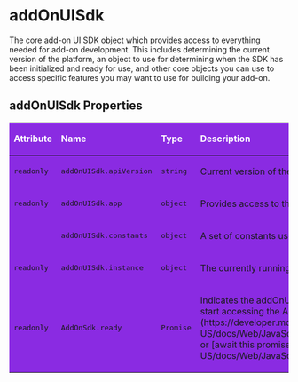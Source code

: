 # addOnUISdk
The core add-on UI SDK object which provides access to everything needed for add-on development. This includes determining the current version of the platform, an object to use for determining when the SDK has been initialized and ready for use, and other core objects you can use to access specific features you may want to use for building your add-on.

## addOnUISdk Properties

<table class="spectrum-Table spectrum-Table--sizeM" style="background-color:rgb(138, 43, 226)">
<tr class="spectrum-Table-row">
    <td class="spectrum-Table-headCell"><p style="color:white"><strong>Attribute</strong></p></td>
    <td class="spectrum-Table-headCell"><p style="color:white"><strong>Name</strong></p></td>
    <td class="spectrum-Table-headCell"><p style="color:white"><strong>Type</strong></p></td>
    <td class="spectrum-Table-headCell"><p style="color:white"><strong>Description</strong></p></td>
</tr>
<tbody class="spectrum-Table-body">
<tr class="spectrum-Table-row">
    <td class="spectrum-Table-cell"><p><pre>readonly</pre></p></td>
    <td class="spectrum-Table-cell"><p><pre>addOnUISdk.apiVersion</pre></p></td>
    <td class="spectrum-Table-cell"><p><pre>string</pre></p></td>
    <td class="spectrum-Table-cell"><p>Current version of the add-on SDK running.</p></td>
</tr>
<tr class="spectrum-Table-row">
    <td class="spectrum-Table-cell"><p><pre>readonly</pre></p></td>
    <td class="spectrum-Table-cell"><p><pre>addOnUISdk.app</pre></p></td>
    <td class="spectrum-Table-cell"><p><pre>object</pre></p></td>
    <td class="spectrum-Table-cell"><p>Provides access to the host application (Adobe Express)</p></td>
</tr>
<tr class="spectrum-Table-row">
    <td class="spectrum-Table-cell"><p><pre></pre></p></td>
    <td class="spectrum-Table-cell"><p><pre>addOnUISdk.constants</pre></p></td>
    <td class="spectrum-Table-cell"><p><pre>object</pre></p></td>
    <td class="spectrum-Table-cell"><p>A set of constants used throughout the add-on SDK.</p></td>
</tr>
<tr class="spectrum-Table-row">
    <td class="spectrum-Table-cell"><p><pre>readonly</pre></p></td>
    <td class="spectrum-Table-cell"><p><pre>addOnUISdk.instance</pre></p></td>
    <td class="spectrum-Table-cell"><p><pre>object</pre></p></td>
    <td class="spectrum-Table-cell"><p>The currently running add-on instance.</p></td>
</tr>
<tr class="spectrum-Table-row">
    <td class="spectrum-Table-cell"><p><pre>readonly</pre></p></td>
    <td class="spectrum-Table-cell"><p><pre>AddOnSdk.ready</pre></p></td>
    <td class="spectrum-Table-cell"><p><pre>Promise</pre></p></td>
    <td class="spectrum-Table-cell"><p>Indicates the addOnUISdk object has been initialized and you can start accessing the APIs. Register a call back with [Promise.then](https://developer.mozilla.org/en-US/docs/Web/JavaScript/Reference/Global_Objects/Promise/then) or [await this promise](https://developer.mozilla.org/en-US/docs/Web/JavaScript/Reference/Operators/await).</p></td>
</tr>
</tbody>
</table>

<!-- ## Methods

## ready
Asynchronous

## Example Usage:
await AddOnSdk.ready; -->